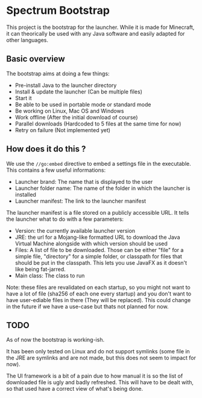 # Spectrum Bootstrap

This project is the bootstrap for the launcher. While it is made for Minecraft, it can theorically be used with any Java software and easily adapted for other languages.

## Basic overview

The bootstrap aims at doing a few things:
- Pre-install Java to the launcher directory
- Install & update the launcher (Can be multiple files)
- Start it
- Be able to be used in portable mode or standard mode
- Be working on Linux, Mac OS and Windows
- Work offline (After the initial download of course)
- Parallel downloads (Hardcoded to 5 files at the same time for now)
- Retry on failure (Not implemented yet)

## How does it do this ?

We use the `//go:embed` directive to embed a settings file in the executable. This contains a few useful informations:
- Launcher brand: The name that is displayed to the user
- Launcher folder name: The name of the folder in which the launcher is installed
- Launcher manifest: The link to the launcher manifest

The launcher manifest is a file stored on a publicly accessible URL. It tells the launcher what to do with a few parameters:
- Version: the currently available launcher version
- JRE: the url for a Mojang-like formatted URL to download the Java Virtual Machine alongside with which version should be used
- Files: A list of file to be downloaded. Those can be either "file" for a simple file, "directory" for a simple folder, or classpath for files that should be put in the classpath. This lets you use JavaFX as it doesn't like being fat-jarred.
- Main class: The class to run

Note: these files are revalidated on each startup, so you might not want to have a lot of file (sha256 of each one every startup) and you don't want to have user-ediable files in there (They will be replaced). This could change in the future if we have a use-case but thats not planned for now.

## TODO

As of now the bootstrap is working-ish.

It has been only tested on Linux and do not support symlinks (some file in the JRE are symlinks and are not made, but this does not seem to impact for now).

The UI framework is a bit of a pain due to how manual it is so the list of downloaded file is ugly and badly refreshed. This will have to be dealt with, so that used have a correct view of what's being done.